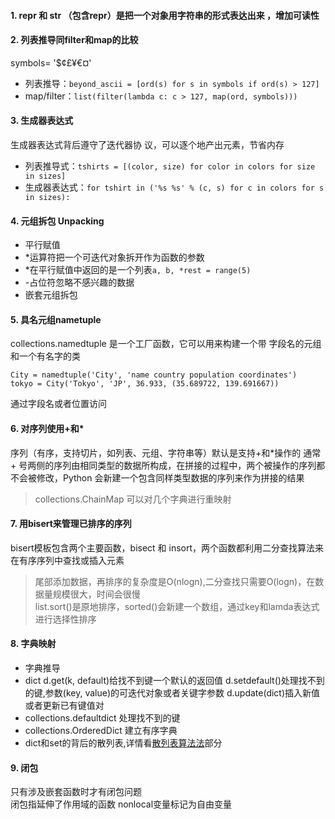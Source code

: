 #### 1. __repr__  和 __str__ （包含repr）是把一个对象用字符串的形式表达出来 ，增加可读性

#### 2. 列表推导同filter和map的比较
symbols= '$¢£¥€¤'
- 列表推导：`beyond_ascii = [ord(s) for s in symbols if ord(s) > 127] `  
- map/filter：`list(filter(lambda c: c > 127, map(ord, symbols)))`  

#### 3.  生成器表达式 
生成器表达式背后遵守了迭代器协
议，可以逐个地产出元素，节省内存 
- 列表推导式：`tshirts = [(color, size) for color in colors for size in sizes]`
- 生成器表达式：`for tshirt in ('%s %s' % (c, s) for c in colors for s in sizes):`


#### 4.  元组拆包 Unpacking 
- 平行赋值  
- *运算符把一个可迭代对象拆开作为函数的参数 
- *在平行赋值中返回的是一个列表`a, b, *rest = range(5)` 
- -占位符忽略不感兴趣的数据 
- 嵌套元组拆包 

#### 5.  具名元组nametuple 
collections.namedtuple 是一个工厂函数，它可以用来构建一个带
字段名的元组和一个有名字的类  
```
City = namedtuple('City', 'name country population coordinates')
tokyo = City('Tokyo', 'JP', 36.933, (35.689722, 139.691667))
```
通过字段名或者位置访问 

#### 6. 对序列使用+和*
序列（有序，支持切片，如列表、元组、字符串等）默认是支持+和*操作的
通常 + 号两侧的序列由相同类型的数据所构成，在拼接的过程中，两个被操作的序列都不会被修改，Python 会新建一个包含同样类型数据的序列来作为拼接的结果 
> collections.ChainMap 可以对几个字典进行重映射 

 #### 7.  用bisert来管理已排序的序列
 bisert模板包含两个主要函数，bisect 和 insort，两个函数都利用二分查找算法来在有序序列中查找或插入元素  
> 尾部添加数据，再排序的复杂度是O(nlogn),二分查找只需要O(logn)，在数据量规模很大，时间会很慢  
list.sort()是原地排序，sorted()会新建一个数组，通过key和lamda表达式进行选择性排序 

#### 8. 字典映射
- 字典推导
- dict
d.get(k, default)给找不到键一个默认的返回值
d.setdefault()处理找不到的键,参数(key, value)的可迭代对象或者关键字参数 
d.update(dict)插入新值或者更新已有键值对 
- collections.defaultdict
处理找不到的键  
- collections.OrderedDict
建立有序字典
- dict和set的背后的散列表,详情看[散列表算法法]()部分

#### 9.  闭包 
只有涉及嵌套函数时才有闭包问题  
闭包指延伸了作用域的函数 
nonlocal变量标记为自由变量
